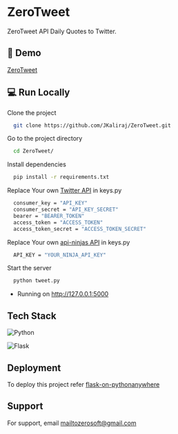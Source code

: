 
# ZeroTweet

ZeroTweet API Daily Quotes to Twitter.


## 🚀 Demo

[ZeroTweet](https://zerotweet.pythonanywhere.com/)


## 💻 Run Locally

Clone the project

```bash
  git clone https://github.com/JKaliraj/ZeroTweet.git
```

Go to the project directory

```bash
  cd ZeroTweet/
```

Install dependencies 
```bash
  pip install -r requirements.txt
```

Replace Your own [Twitter API](https://developer.twitter.com/en/portal/dashboard) in keys.py

```bash
  consumer_key = "API_KEY"
  consumer_secret = "API_KEY_SECRET"
  bearer = "BEARER_TOKEN"
  access_token = "ACCESS_TOKEN"
  access_token_secret = "ACCESS_TOKEN_SECRET"
```
Replace Your own [api-ninjas API](https://api-ninjas.com/profile) in keys.py
```bash
  API_KEY = "YOUR_NINJA_API_KEY"
```

Start the server 
```bash
  python tweet.py
```
* Running on http://127.0.0.1:5000
## Tech Stack

![Python](https://img.shields.io/badge/python-3670A0?style=for-the-badge&logo=python&logoColor=ffdd54)

![Flask](https://img.shields.io/badge/flask-%23000.svg?style=for-the-badge&logo=flask&logoColor=white)
## Deployment

To deploy this project refer [flask-on-pythonanywhere](https://machinelearningprojects.net/deploy-a-flask-app-online/)

## Support

For support, email mailtozerosoft@gmail.com

